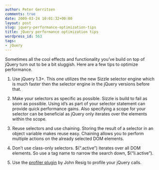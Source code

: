 ```yaml
---
author: Peter Gerritsen
comments: true
date: 2009-03-24 10:01:32+00:00
layout: post
slug: jquery-performance-optimization-tips
title: jQuery performance optimization tips
wordpress_id: 563
tags:
- jQuery
---
```


Sometimes all the cool effects and functionality you’ve build on top of jQuery turn out to be a bit sluggish. Here are a few tips to optimize performance.

1) Use jQuery 1.3+. This one utilizes the new Sizzle selector engine which is much faster then the selector engine in the jQuery versions before that.

2) Make your selectors as specific as possible. Sizzle is build to fail as soon as possible. Using id’s as part of your selector statement can provide quick performance gains. Also specifying a scope for your selector can be beneficial as jQuery only iterates over the elements within the scope.

3) Reuse selectors and use chaining. Storing the result of a selector in an object variable makes reuse easy. Chaining allows you to perform multiple actions on the already selected DOM elements.

4) Don’t use class-only selectors. $(“.active”) iterates over all DOM elements. So use a tag name to narrow the search down, $(“li.active”).

5) Use the [profiler plugin](http://ejohn.org/blog/deep-profiling-jquery-apps/) by John Resig to profile your jQuery calls.
